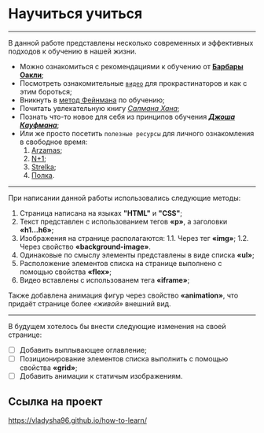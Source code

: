 # Научиться учиться
___
В данной работе представлены несколько современных и эффективных подходов к обучению в нашей жизни.
* Можно ознакомиться с рекомендациями к обучению от [__Барбары Оакли__](https://zen.yandex.ru/media/activityedu/kak-povysit-effektivnost-obucheniia-sovety-barbary-oakli-5da5754dddfef600adf87c66);
* Посмотреть ознакомительные [`видео`](https://www.youtube.com/watch?v=arj7oStGLkU) для прокрастинаторов и как с этим бороться;
* Вникнуть в [метод Фейнмана](https://habr.com/ru/company/getmeit/blog/646085/) по обучению;
* Почитать увлекательную книгу [_Салмана Хана_](https://www.ozon.ru/product/ves-mir-shkola-preobrazovannoe-obrazovanie-162999126/?sh=sYxlZjiKQQ&utm_campaign=productpage_link&utm_medium=share_button&utm_source=smm);
* Познать что-то новое для себя из принципов обучения [___Джоша Кауфмана___](https://4brain.ru/blog/kaufman-method/);
* Или же просто посетить `полезные ресурсы` для личного ознакомления в свободное время:
  1. [Arzamas](https://arzamas.academy);
  2. [N+1](https://nplus1.ru);
  3. [Strelka](https://strelkamag.com/ru);
  4. [Полка](https://polka.academy).
___
При написании данной работы использовались следующие методы:
1. Страница написана на языках __"HTML"__ и __"CSS"__;
2. Текст представлен с использованием тегов __&laquo;p&raquo;__, а заголовки __&laquo;h1...h6&raquo;__;
3. Изображения на странице располагаются:
1.1. Через тег __&laquo;img&raquo;__;
1.2. Через свойство __&laquo;background-image&raquo;__.
4. Одинаковые по смыслу элементы представлены в виде списка __&laquo;ul&raquo;__;
5. Расположение элементов списка на странице выполнено с помощью свойства __&laquo;flex&raquo;__;
6. Видео вставлены с использованем тега __&laquo;iframe&raquo;__;

Также добавлена анимация фигур через свойство __&laquo;animation&raquo;__, что придаёт странице более _&laquo;живой&raquo;_ внешний вид.
___
В будущем хотелось бы внести следующие изменения на своей странице:
- [ ] Добавить выплывающее оглавление;
- [ ] Позиционирование элементов списка выполнить с помощью свойства __&laquo;grid&raquo;__;
- [ ] Добавить анимации к статичым изображениям.

## Ссылка на проект

https://vladysha96.github.io/how-to-learn/
